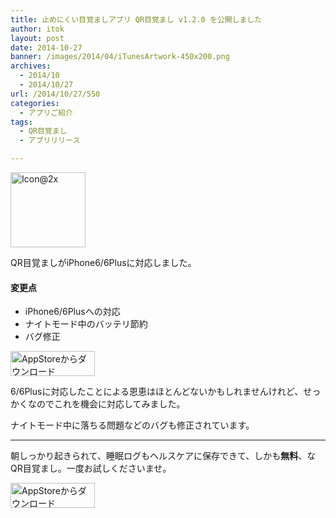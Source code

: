 ```yaml
---
title: 止めにくい目覚ましアプリ QR目覚まし v1.2.0 を公開しました
author: itok
layout: post
date: 2014-10-27
banner: /images/2014/04/iTunesArtwork-450x200.png
archives:
  - 2014/10
  - 2014/10/27
url: /2014/10/27/550
categories:
  - アプリご紹介
tags:
  - QR目覚まし
  - アプリリリース

---
```

<a href="https://itunes.apple.com/jp/app/id766097130" target=_blank><img src="/images/2014/04/53394b992df5454fdee0c605c1cb73a2.png" alt="Icon@2x" width="120" height="120" class="alignnone size-full wp-image-106" /></a>

QR目覚ましがiPhone6/6Plusに対応しました。

#### 変更点

  * iPhone6/6Plusへの対応
  * ナイトモード中のバッテリ節約
  * バグ修正

<a href="https://itunes.apple.com/jp/app/id766097130" target=_blank><img src="/images/2014/04/Download_on_the_App_Store_Badge_JP_135x40_1004.png" alt="AppStoreからダウンロード" width="135" height="40" class="alignnone size-full wp-image-58" /></a>

6/6Plusに対応したことによる恩恵はほとんどないかもしれませんけれど、せっかくなのでこれを機会に対応してみました。

ナイトモード中に落ちる問題などのバグも修正されています。

* * *

朝しっかり起きられて、睡眠ログもヘルスケアに保存できて、しかも**無料**、なQR目覚まし。一度お試しくださいませ。

<a href="https://itunes.apple.com/jp/app/id766097130" target=_blank><img src="/images/2014/04/Download_on_the_App_Store_Badge_JP_135x40_1004.png" alt="AppStoreからダウンロード" width="135" height="40" class="alignnone size-full wp-image-58" /></a>